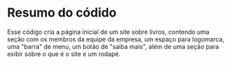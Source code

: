 # Resumo do códido
Esse código cria a página inicial de um site sobre livros, contendo uma seção com os membros da equipe da empresa, um espaço para logomarca, uma "barra" de menu, 
um botão de "saiba mais", além de uma seção para exibir sobre o que é o site e um rodapé.

